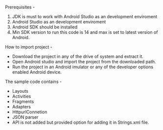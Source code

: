 Prerequisites - 
1. JDK is must to work with Android Studio as an development enviroment
2. Android Studio as an development enviroment
3. Android SDK should be installed
4. Min SDK version to run this code is 14 and max is set to latest version of Android.

How to import project - 
* Download the project in any of the drive of system and extract it.
* Open Android studio and import the project from the downloaded path.
* Run the project in an Android imulator or any of the developer options enabled Android device.

The sample code contains - 
* Layouts
* Activities
* Fragments
* Adapters
* HttpurlConnetion
* JSON parser
* API is not added but provided option for adding it in Strings.xml file.

